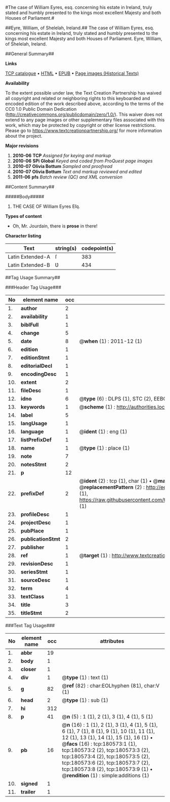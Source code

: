 #The case of William Eyres, esq. concerning his estate in Ireland, truly stated and humbly presented to the kings most excellent Majesty and both Houses of Parliament.#

##Eyre, William, of Shelelah, Ireland.##
The case of William Eyres, esq. concerning his estate in Ireland, truly stated and humbly presented to the kings most excellent Majesty and both Houses of Parliament.
Eyre, William, of Shelelah, Ireland.

##General Summary##

**Links**

[TCP catalogue](http://www.ota.ox.ac.uk/tcp/)  • 
[HTML](http://tei.it.ox.ac.uk/tcp/Texts-HTML/free/B09/B09133.html)  • 
[EPUB](http://tei.it.ox.ac.uk/tcp/Texts-EPUB/free/B09/B09133.epub) • 
[Page images (Historical Texts)](https://historicaltexts.jisc.ac.uk/eebo-61297020e)

**Availability**

To the extent possible under law, the Text Creation Partnership has waived all copyright and related or neighboring rights to this keyboarded and encoded edition of the work described above, according to the terms of the CC0 1.0 Public Domain Dedication (http://creativecommons.org/publicdomain/zero/1.0/). This waiver does not extend to any page images or other supplementary files associated with this work, which may be protected by copyright or other license restrictions. Please go to https://www.textcreationpartnership.org/ for more information about the project.

**Major revisions**

1. __2010-06__ __TCP__ *Assigned for keying and markup*
1. __2010-06__ __SPi Global__ *Keyed and coded from ProQuest page images*
1. __2010-07__ __Olivia Bottum__ *Sampled and proofread*
1. __2010-07__ __Olivia Bottum__ *Text and markup reviewed and edited*
1. __2011-06__ __pfs__ *Batch review (QC) and XML conversion*

##Content Summary##

#####Body#####

1. THE CASE OF William Eyres Eſq.

**Types of content**

  * Oh, Mr. Jourdain, there is **prose** in there!

**Character listing**


|Text|string(s)|codepoint(s)|
|---|---|---|
|Latin Extended-A|ſ|383|
|Latin Extended-B|Ʋ|434|

##Tag Usage Summary##

###Header Tag Usage###

|No|element name|occ|attributes|
|---|---|---|---|
|1.|__author__|2||
|2.|__availability__|1||
|3.|__biblFull__|1||
|4.|__change__|5||
|5.|__date__|8| @__when__ (1) : 2011-12 (1)|
|6.|__edition__|1||
|7.|__editionStmt__|1||
|8.|__editorialDecl__|1||
|9.|__encodingDesc__|1||
|10.|__extent__|2||
|11.|__fileDesc__|1||
|12.|__idno__|6| @__type__ (6) : DLPS (1), STC (2), EEBO-CITATION (1), OCLC (1), VID (1)|
|13.|__keywords__|1| @__scheme__ (1) : http://authorities.loc.gov/ (1)|
|14.|__label__|5||
|15.|__langUsage__|1||
|16.|__language__|1| @__ident__ (1) : eng (1)|
|17.|__listPrefixDef__|1||
|18.|__name__|1| @__type__ (1) : place (1)|
|19.|__note__|7||
|20.|__notesStmt__|2||
|21.|__p__|12||
|22.|__prefixDef__|2| @__ident__ (2) : tcp (1), char (1)  •  @__matchPattern__ (2) : ([0-9\-]+):([0-9IVX]+) (1), (.+) (1)  •  @__replacementPattern__ (2) : http://eebo.chadwyck.com/downloadtiff?vid=$1&page=$2 (1), https://raw.githubusercontent.com/textcreationpartnership/Texts/master/tcpchars.xml#$1 (1)|
|23.|__profileDesc__|1||
|24.|__projectDesc__|1||
|25.|__pubPlace__|1||
|26.|__publicationStmt__|2||
|27.|__publisher__|1||
|28.|__ref__|1| @__target__ (1) : http://www.textcreationpartnership.org/docs/. (1)|
|29.|__revisionDesc__|1||
|30.|__seriesStmt__|1||
|31.|__sourceDesc__|1||
|32.|__term__|4||
|33.|__textClass__|1||
|34.|__title__|3||
|35.|__titleStmt__|2||


###Text Tag Usage###

|No|element name|occ|attributes|
|---|---|---|---|
|1.|__abbr__|19||
|2.|__body__|1||
|3.|__closer__|1||
|4.|__div__|1| @__type__ (1) : text (1)|
|5.|__g__|82| @__ref__ (82) : char:EOLhyphen (81), char:V (1)|
|6.|__head__|2| @__type__ (1) : sub (1)|
|7.|__hi__|312||
|8.|__p__|41| @__n__ (5) : 1 (1), 2 (1), 3 (1), 4 (1), 5 (1)|
|9.|__pb__|16| @__n__ (16) : 1 (1), 2 (1), 3 (1), 4 (1), 5 (1), 6 (1), 7 (1), 8 (1), 9 (1), 10 (1), 11 (1), 12 (1), 13 (1), 14 (1), 15 (1), 16 (1)  •  @__facs__ (16) : tcp:180573:1 (1), tcp:180573:2 (2), tcp:180573:3 (2), tcp:180573:4 (2), tcp:180573:5 (2), tcp:180573:6 (2), tcp:180573:7 (2), tcp:180573:8 (2), tcp:180573:9 (1)  •  @__rendition__ (1) : simple:additions (1)|
|10.|__signed__|1||
|11.|__trailer__|1||
